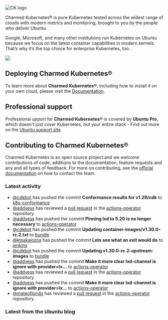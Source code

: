 ![CK logo](https://assets.ubuntu.com/v1/451d4cf4-Charmed+Kubernetes_RGB_onWhite_2022.svg)

Charmed Kubernetes® is pure Kubernetes tested across the widest range of clouds with modern metrics and monitoring, brought to you by the people who deliver Ubuntu.

Google, Microsoft, and many other institutions run Kubernetes on Ubuntu because we focus on the latest container capabilities in modern kernels. That’s why it’s the top choice for enterprise Kubernetes, too.

![](https://assets.ubuntu.com/v1/843c77b6-juju-at-a-glace.svg)

## Deploying Charmed Kubernetes®

To learn more about **Charmed Kubernetes**®, including how to install it on your own cloud, please visit the [Documentation][docs].

## Professional support

Professional upport for **Charmed Kubernetes**® is covered by **Ubuntu Pro**, which doesn't just cover Kubernetes, but your entire stack - Find out more on the [Ubuntu support site](https://ubuntu.com/support).

## Contributing to Charmed Kubernetes®

Charmed Kubernetes is an open source project and we welcome contributions of code, additions to the documentation, feature requests and any and all types of feedback. For more on contributing, see the [official documentation][get-in-touch] on how to contact the team.

<!-- LINKS -->
[docs]: https://ubuntu.com/kubernetes/docs
[get-in-touch]: https://ubuntu.com/kubernetes/docs/get-in-touch

### Latest activity

<!-- activity starts -->
 - [@cdkbot](https://github.com/cdkbot) has pushed the commit **Conformance results for v1.29/cdk** to [k8s-conformance](https://github.com/charmed-kubernetes/k8s-conformance)
 - [@addyess](https://github.com/addyess) has reviewed a [pull request](https://github.com/charmed-kubernetes/actions-operator/pull/73) in the [actions-operator](https://github.com/charmed-kubernetes/actions-operator) repository.
 - [@addyess](https://github.com/addyess) has pushed the commit **Pinning lxd to 5.20 is no longer necessary** to [actions-operator](https://github.com/charmed-kubernetes/actions-operator)
 - [@cdkbot](https://github.com/cdkbot) has pushed the commit **Updating container-images/v1.30.0-rc.2.txt** to [bundle](https://github.com/charmed-kubernetes/bundle)
 - [@ktsakalozos](https://github.com/ktsakalozos) has pushed the commit **Lets see what an exit would do** to [jenkins](https://github.com/charmed-kubernetes/jenkins)
 - [@cdkbot](https://github.com/cdkbot) has pushed the commit **Updating v1.30.0-rc.2-upstream: images** to [bundle](https://github.com/charmed-kubernetes/bundle)
 - [@addyess](https://github.com/addyess) has pushed the commit **Make it more clear lxd-channel is ignore with provider=lx...** to [actions-operator](https://github.com/charmed-kubernetes/actions-operator)
 - [@addyess](https://github.com/addyess) has reviewed a [pull request](https://github.com/charmed-kubernetes/actions-operator/pull/73) in the [actions-operator](https://github.com/charmed-kubernetes/actions-operator) repository.
 - [@addyess](https://github.com/addyess) has pushed the commit **Make it more clear lxd-channel is ignore with provider=lx...** to [actions-operator](https://github.com/charmed-kubernetes/actions-operator)
 - [@mateoflorido](https://github.com/mateoflorido) has reviewed a [pull request](https://github.com/charmed-kubernetes/actions-operator/pull/73) in the [actions-operator](https://github.com/charmed-kubernetes/actions-operator) repository.
<!-- activity ends -->

<!-- roadmap starts -->

<!-- roadmap ends -->

### Latest from the Ubuntu blog

<!-- blog starts -->

<!-- blog ends -->
